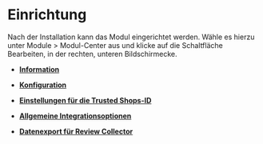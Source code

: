 # Einrichtung 

Nach der Installation kann das Modul eingerichtet werden. Wähle es hierzu unter Module \> Modul-Center aus und klicke auf die Schaltfläche Bearbeiten, in der rechten, unteren Bildschirmecke.

-   **[Information](7_4_9_2_1_Information.md)**  

-   **[Konfiguration](7_4_9_2_2_Konfiguration.md)**  

-   **[Einstellungen für die Trusted Shops-ID](7_4_9_2_3_EinstellungenFuerDieTrustedShopsID.md)**  

-   **[Allgemeine Integrationsoptionen](7_4_9_2_4_AllgemeineIntegrationsoptionen.md)**  

-   **[Datenexport für Review Collector](7_4_9_2_5_DatenexportFuerReviewCollector.md)**  




